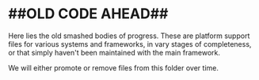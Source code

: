##OLD CODE AHEAD##
===================
Here lies the old smashed bodies of progress.
These are platform support files for various systems and frameworks, in vary stages of completeness,
or that simply haven't been maintained with the main framework.

We will either promote or remove files from this folder over time.